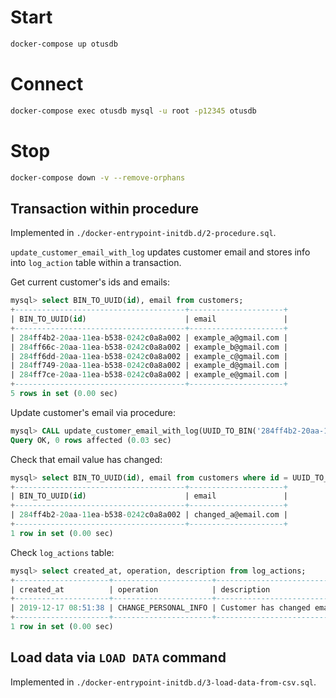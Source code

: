 # Start

```sh
docker-compose up otusdb
```

# Connect

```sh
docker-compose exec otusdb mysql -u root -p12345 otusdb
```

# Stop

```sh
docker-compose down -v --remove-orphans
```

## Transaction within procedure

Implemented in `./docker-entrypoint-initdb.d/2-procedure.sql`.

`update_customer_email_with_log` updates customer email and stores info into `log_action` table within a transaction.

Get current customer's ids and emails:
```sql
mysql> select BIN_TO_UUID(id), email from customers;
+--------------------------------------+---------------------+
| BIN_TO_UUID(id)                      | email               |
+--------------------------------------+---------------------+
| 284ff4b2-20aa-11ea-b538-0242c0a8a002 | example_a@gmail.com |
| 284ff66c-20aa-11ea-b538-0242c0a8a002 | example_b@gmail.com |
| 284ff6dd-20aa-11ea-b538-0242c0a8a002 | example_c@gmail.com |
| 284ff749-20aa-11ea-b538-0242c0a8a002 | example_d@gmail.com |
| 284ff7ce-20aa-11ea-b538-0242c0a8a002 | example_e@gmail.com |
+--------------------------------------+---------------------+
5 rows in set (0.00 sec)
```

Update customer's email via procedure:
```sql
mysql> CALL update_customer_email_with_log(UUID_TO_BIN('284ff4b2-20aa-11ea-b538-0242c0a8a002'), 'changed_a@email.com');
Query OK, 0 rows affected (0.03 sec)
```

Check that email value has changed:
```sql
mysql> select BIN_TO_UUID(id), email from customers where id = UUID_TO_BIN('284ff4b2-20aa-11ea-b538-0242c0a8a002');
+--------------------------------------+---------------------+
| BIN_TO_UUID(id)                      | email               |
+--------------------------------------+---------------------+
| 284ff4b2-20aa-11ea-b538-0242c0a8a002 | changed_a@email.com |
+--------------------------------------+---------------------+
1 row in set (0.00 sec)
```

Check `log_actions` table:
```sql
mysql> select created_at, operation, description from log_actions;
+---------------------+----------------------+------------------------------------------------------------------------------+
| created_at          | operation            | description                                                                  |
+---------------------+----------------------+------------------------------------------------------------------------------+
| 2019-12-17 08:51:38 | CHANGE_PERSONAL_INFO | Customer has changed email from: example_a@gmail.com to: changed_a@email.com |
+---------------------+----------------------+------------------------------------------------------------------------------+
1 row in set (0.00 sec)
```

## Load data via `LOAD DATA` command

Implemented in `./docker-entrypoint-initdb.d/3-load-data-from-csv.sql`.
